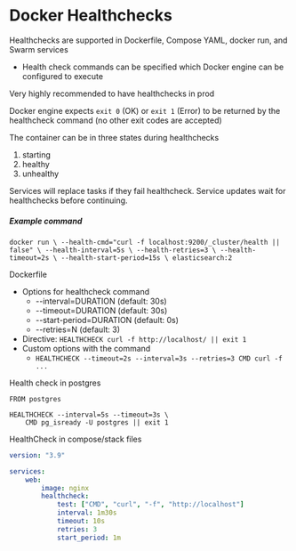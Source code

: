 # Docker Healthchecks

Healthchecks are supported in Dockerfile, Compose YAML, docker run, and Swarm services
- Health check commands can be specified which Docker engine can be configured to execute

Very highly recommended to have healthchecks in prod

Docker engine expects `exit 0` (OK) or `exit 1` (Error) to be returned by the healthcheck command (no other exit codes are accepted)

The container can be in three states during healthchecks
1. starting
2. healthy
3. unhealthy

Services will replace tasks if they fail healthcheck.
Service updates wait for healthchecks before continuing.

##### Example command

`docker run \
    --health-cmd="curl -f localhost:9200/_cluster/health || false" \
    --health-interval=5s \
    --health-retries=3 \
    --health-timeout=2s \
    --health-start-period=15s \
    elasticsearch:2`

Dockerfile
- Options for healthcheck command
    - --interval=DURATION (default: 30s)
    - --timeout=DURATION (default: 30s)
    - --start-period=DURATION (default: 0s)
    - --retries=N (default: 3)
- Directive: `HEALTHCHECK curl -f http://localhost/ || exit 1`
- Custom options with the command
    - `HEALTHCHECK --timeout=2s --interval=3s --retries=3 CMD curl -f ...`

Health check in postgres
```docker
FROM postgres

HEALTHCHECK --interval=5s --timeout=3s \
    CMD pg_isready -U postgres || exit 1
```

HealthCheck in compose/stack files
```yaml
version: "3.9"

services: 
    web: 
        image: nginx
        healthcheck: 
            test: ["CMD", "curl", "-f", "http://localhost"]
            interval: 1m30s
            timeout: 10s
            retries: 3
            start_period: 1m
```